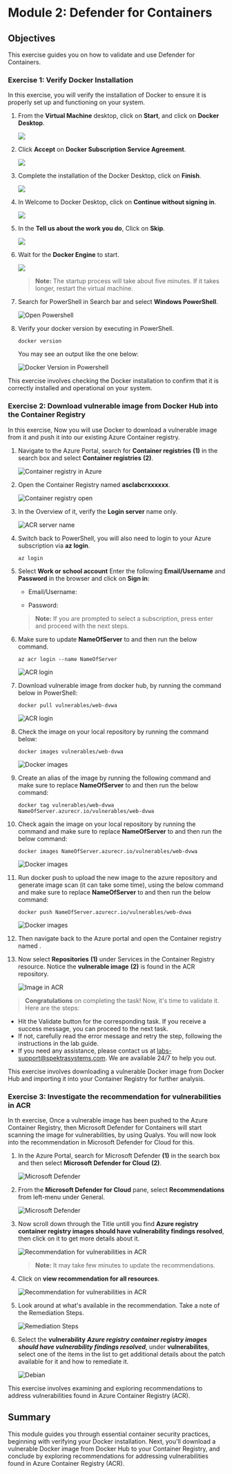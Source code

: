 # Module 2:   Defender for Containers

## Objectives
This exercise guides you on how to validate and use Defender for Containers.

### Exercise 1: Verify Docker Installation

In this exercise, you will verify the installation of Docker to ensure it is properly set up and functioning on your system.

1. From the **Virtual Machine** desktop, click on **Start**, and click on **Docker Desktop**.
 
    ![](images/docker1.png)

1. Click **Accept** on **Docker Subscription Service Agreement**.

    ![](images/m2-img2.png)

1. Complete the installation of the Docker Desktop, click on **Finish**.

    ![](images/docker2.png)

1. In Welcome to Docker Desktop, click on **Continue without signing in**.

    ![](images/docker3.png)

1. In the **Tell us about the work you do**, Click on **Skip**.

    ![](images/cnapp1.png)

1. Wait for the **Docker Engine** to start. 

    ![](images/docker5.png)

    >**Note:** The startup process will take about five minutes. If it takes longer, restart the virtual machine.
    
1. Search for PowerShell in Search bar and select **Windows PowerShell**.

   ![Open Powershell](images/open-powershell.png)

1. Verify your docker version by executing in PowerShell. 

   ```
   docker version
   ```

   You may see an output like the one below:

   ![Docker Version in Powershell](images/docker-version.png)

This exercise involves checking the Docker installation to confirm that it is correctly installed and operational on your system.

### Exercise 2: Download vulnerable image from Docker Hub into the Container Registry

In this exercise, Now you will use Docker to download a vulnerable image from it and push it into our existing Azure Container registry.

1. Navigate to the Azure Portal, search for **Container registries** **(1)** in the search box and select **Container registries** **(2)**.

   ![Container registry in Azure](images/serach-cr1.png)

2. Open the Container Registry named **asclabcrxxxxxx**.

   ![Container registry open](images/select-cr.png)

3. In the Overview of it, verify the **Login server** name only. 

   ![ACR server name](images/copy-crname1.png)

4. Switch back to PowerShell, you will also need to login to your Azure subscription via **az login**.
   
    ```
   az login
   ```    
     
5. Select **Work or school account** Enter the following **Email/Username** and **Password** in the browser and click on **Sign in**:

   - Email/Username: **<inject key="AzureAdUserEmail" enableCopy="true"/>** 

   - Password: **<inject key="AzureAdUserPassword" enableCopy="true"/>**
        
   >**Note:** If you are prompted to select a subscription, press enter and proceed with the next steps.
 
6. Make sure to update **NameOfServer** to **<inject key="Container registry" enableCopy="true"/>** and then run the below command.
   
   ```
   az acr login --name NameOfServer
   ```
 
   ![ACR login](images/acr-login.png)

7. Download vulnerable image from docker hub, by running the command below in PowerShell:

   ```
   docker pull vulnerables/web-dvwa
   ```

   ![ACR login](images/docker-pull1.png)

8. Check the image on your local repository by running the command below:

   ```
   docker images vulnerables/web-dvwa
   ```

   ![Docker images](images/docker-pull2.png)

9. Create an alias of the image by running the following command and make sure to replace **NameOfServer** to **<inject key="Container registry" enableCopy="true"/>** and then run the below command:

   ```
   docker tag vulnerables/web-dvwa NameOfServer.azurecr.io/vulnerables/web-dvwa
   ```

10. Check again the image on your local repository by running the command and make sure to replace **NameOfServer** to **<inject key="Container registry" enableCopy="true"/>** and then run the below command:

    ```
    docker images NameOfServer.azurecr.io/vulnerables/web-dvwa
    ```

    ![Docker images](images/docker-image.png)


11. Run docker push to upload the new image to the azure repository and generate image scan (it can take some time), using the below command and make sure to replace **NameOfServer** to **<inject key="Container registry" enableCopy="true"/>** and then run the below command:

    ```
    docker push NameOfServer.azurecr.io/vulnerables/web-dvwa
    ```

    ![Docker images](images/docker-push.png)

12. Then navigate back to the Azure portal and open the Container registry named **<inject key="Container registry" enableCopy="true"/>**.

13. Now select **Repositories** **(1)** under Services in the **<inject key="Container registry" enableCopy="false"/>** Container Registry resource. Notice the **vulnerable image** **(2)** is found in the ACR repository.

    ![Image in ACR](images/cr-repos.png)


  <validation step="9049dcde-bf54-499f-b276-71704adbcf9b" />

  > **Congratulations** on completing the task! Now, it's time to validate it. Here are the steps:

  - Hit the Validate button for the corresponding task. If you receive a success message, you can proceed to the next task. 
  - If not, carefully read the error message and retry the step, following the instructions in the lab guide.
  - If you need any assistance, please contact us at labs-support@spektrasystems.com. We are available 24/7 to help you out.

This exercise involves downloading a vulnerable Docker image from Docker Hub and importing it into your Container Registry for further analysis.

### Exercise 3: Investigate the recommendation for vulnerabilities in ACR 

In th exercise, Once a vulnerable image has been pushed to the Azure Container Registry, then Microsoft Defender for Containers will start scanning the image for vulnerabilities, by using Qualys. You will now look into the recommendation in Microsoft Defender for Cloud for this. 
 
1. In the Azure Portal, search for Microsoft Defender **(1)** in the search box and then select **Microsoft Defender for Cloud** **(2)**.

     ![Microsoft Defender](images/m2-ex3-step1.png)
   
2. From the **Microsoft Defender for Cloud** pane, select **Recommendations** from left-menu under General.

     ![Microsoft Defender](images/cnapp2.png)
 
3. Now scroll down through the Title untill you find **Azure registry container registry images should have vulnerability findings resolved**, then click on it to get more details about it.
   
     ![Recommendation for vulnerabilities in ACR](images/cnapp3.png)

     >**Note:** It may take few minutes to update the recommendations.

1. Click on **view recommendation for all resources**.

     ![Recommendation for vulnerabilities in ACR](images/m2-ex3-step3.2.png)

4. Look around at what's available in the recommendation. Take a note of the Remediation Steps.

     ![Remediation Steps](images/m2-ex3-step4.1.png)
  
5. Select the **vulnerability** ***Azure registry container registry images should have vulnerability findings resolved***, under **vulnerabilites**, select one of the items in the list to get additional details about the patch available for it and how to remediate it.

     ![Debian](images/m2-ex3-step5.1.png)

This exercise involves examining and exploring recommendations to address vulnerabilities found in Azure Container Registry (ACR).

## Summary
This module guides you through essential container security practices, beginning with verifying your Docker installation. Next, you'll download a vulnerable Docker image from Docker Hub to your Container Registry, and conclude by exploring recommendations for addressing vulnerabilities found in Azure Container Registry (ACR).

